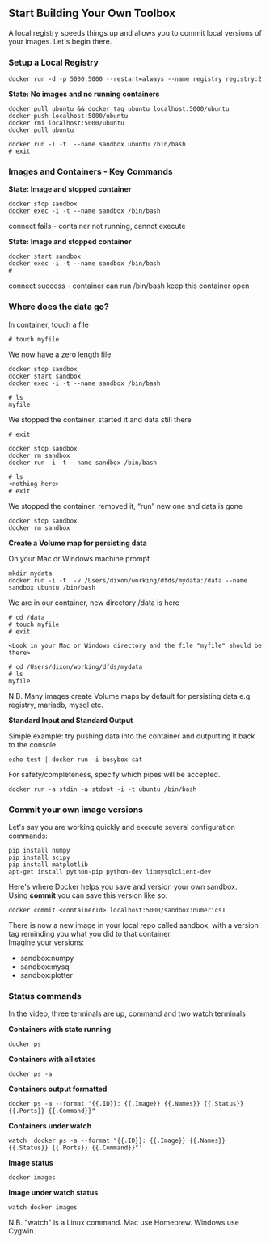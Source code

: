 ## Start Building Your Own Toolbox

A local registry speeds things up and allows you to commit local versions of your images. Let's begin there.

### Setup a Local Registry

```
docker run -d -p 5000:5000 --restart=always --name registry registry:2
```

**State: No images and no running containers**

```
docker pull ubuntu && docker tag ubuntu localhost:5000/ubuntu
docker push localhost:5000/ubuntu
docker rmi localhost:5000/ubuntu
docker pull ubuntu

docker run -i -t  --name sandbox ubuntu /bin/bash
# exit
```

### Images and Containers - Key Commands

**State: Image and stopped container**

```
docker stop sandbox
docker exec -i -t --name sandbox /bin/bash
```

connect fails - container not running, cannot execute

**State: Image and stopped container**

```
docker start sandbox
docker exec -i -t --name sandbox /bin/bash
# 
```

connect success - container can run /bin/bash
keep this container open

### Where does the data go?

In container, touch a file

```
# touch myfile
```

We now have a zero length file

```
docker stop sandbox
docker start sandbox
docker exec -i -t --name sandbox /bin/bash

# ls
myfile
```

We stopped the container, started it and data still there

```
# exit

docker stop sandbox
docker rm sandbox
docker run -i -t --name sandbox /bin/bash

# ls
<nothing here>
# exit
```

We stopped the container, removed it, “run” new one and data is gone

```
docker stop sandbox
docker rm sandbox
```

**Create a Volume map for persisting data**

On your Mac or Windows machine prompt

```
mkdir mydata
docker run -i -t  -v /Users/dixon/working/dfds/mydata:/data --name sandbox ubuntu /bin/bash
```

We are in our container, new directory /data is here

```
# cd /data
# touch myfile
# exit

<Look in your Mac or Windows directory and the file "myfile" should be there>

# cd /Users/dixon/working/dfds/mydata
# ls
myfile
```
N.B. Many images create Volume maps by default for persisting data e.g. registry, mariadb, mysql etc.

**Standard Input and Standard Output**


Simple example: try pushing data into the container and outputting it back to the console

```
echo test | docker run -i busybox cat
```

For safety/completeness, specify which pipes will be accepted.


```
docker run -a stdin -a stdout -i -t ubuntu /bin/bash
```

### Commit your own image versions

Let's say you are working quickly and execute several configuration commands:

```
pip install numpy
pip install scipy
pip install matplotlib
apt-get install python-pip python-dev libmysqlclient-dev 
```

Here's where Docker helps you save and version your own sandbox.  
Using **commit** you can save this version like so:

```
docker commit <containerId> localhost:5000/sandbox:numerics1
```

There is now a new image in your local repo called sandbox, with a version tag reminding you what you did to that container.  
Imagine your versions:
* sandbox:numpy
* sandbox:mysql
* sandbox:plotter

### Status commands

In the video, three terminals are up, command and two watch terminals

**Containers with state running**
```
docker ps
```

**Containers with all states**
```
docker ps -a
```

**Containers output formatted**
```
docker ps -a --format "{{.ID}}: {{.Image}} {{.Names}} {{.Status}} {{.Ports}} {{.Command}}"
```

**Containers under watch**
```
watch 'docker ps -a --format "{{.ID}}: {{.Image}} {{.Names}} {{.Status}} {{.Ports}} {{.Command}}"'
```

**Image status**
```
docker images
```

**Image under watch status**
```
watch docker images
```

N.B. "watch" is a Linux command. Mac use Homebrew. Windows use Cygwin.


